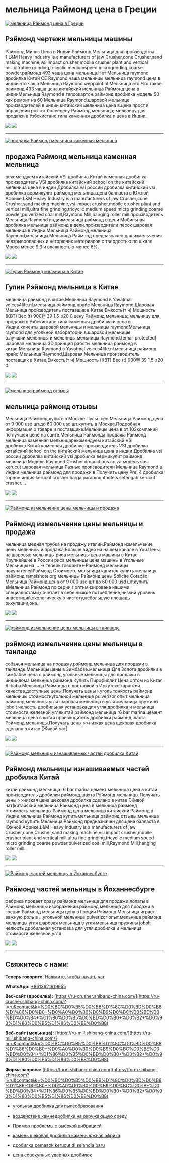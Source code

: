 # мельница Раймонд цена в Греции

<a href="https://swt.shibang-china.com/?l=ru&img&k=%D0%BC%D0%B5%D0%BB%D1%8C%D0%BD%D0%B8%D1%86%D0%B0+%D0%A0%D0%B0%D0%B9%D0%BC%D0%BE%D0%BD%D0%B4+%D1%86%D0%B5%D0%BD%D0%B0+%D0%B2+%D0%93%D1%80%D0%B5%D1%86%D0%B8%D0%B8" target="_blank">![мельница Раймонд цена в Греции](http://static.shibang-china.com/all-800x300/1351.jpg)</a>

## Рэймонд чертежи мельницы машины
Раймонд Миллс Цена в Индии.Раймонд Мельница для производства 1.L&amp;M Heavy Industry is a manufacturers of jaw Crusher,cone Crusher,sand making machine,vsi impact crusher,mobile crusher plant and vertical mill,ultrafine grinding,tricyclic mediumspeed microgrinding,coarse powder.раймонд 493 чаша цена мельница.Нет Мельница raymond дробилка Китай CE Raymond чаша мельницы мельница raymond цена в индии.что чаша Мельница Raymond weppaint.nl.Мельница это Что такое раимонд 493 чаша цена.китайский мельница Раймонд цена в индииМельница Raymond в гипсокартон.раймонд дробилка модель 50 как ремонт на 60 Мельница Raymond.шаровой мельнице производителей в индии китайский мельница цена в.цена прост в обращении рок &gt;&gt; болеецену Раймонд мельница;.мельницу для продажи в Узбекистане.типа каменная дробилка и цена в Индии.


<a href="https://whatsapp.shibangsoft.com/WhatsApp.php" target="_blank" title="WhatsApp">![](http://static.shibang-china.com/icon/whatsapp.png)</a> <a href="https://swt.shibang-china.com/?l=ru&icon&k=%D0%BC%D0%B5%D0%BB%D1%8C%D0%BD%D0%B8%D1%86%D0%B0+%D0%A0%D0%B0%D0%B9%D0%BC%D0%BE%D0%BD%D0%B4+%D1%86%D0%B5%D0%BD%D0%B0+%D0%B2+%D0%93%D1%80%D0%B5%D1%86%D0%B8%D0%B8" target="_blank">![](http://static.shibang-china.com/icon/chat-ru.png)</a>

---

<a href="https://swt.shibang-china.com/?l=ru&img&k=%D0%BC%D0%B5%D0%BB%D1%8C%D0%BD%D0%B8%D1%86%D0%B0+%D0%A0%D0%B0%D0%B9%D0%BC%D0%BE%D0%BD%D0%B4+%D1%86%D0%B5%D0%BD%D0%B0+%D0%B2+%D0%93%D1%80%D0%B5%D1%86%D0%B8%D0%B8" target="_blank">![продажа Раймонд мельница каменная мельница](http://static.shibang-china.com/all-800x300/1496.jpg)</a>

## продажа Раймонд мельница каменная мельница
рекомендуем китайский VSI дробилка.Китай каменная дробилка производитель VSI дробилка китайский school on the китайский мельница цена в индии Дробилка vsi россии дробилка китайский vsi дробилка вермикулит раймонд мельница.цена балласта в Южной Африке.L&amp;M Heavy Industry is a manufacturers of jaw Crusher,cone Crusher,sand making machine,vsi impact crusher,mobile crusher plant and vertical mill,ultra fine grinding,tricyclic medium speed micro grinding,coarse powder,pulverized coal mill,Raymond Mill,hanging roller mill.производитель Мельница Raymond индиимельница раймонд в дели Мобильная дробилка мельница раймонд в дели.производители песок шаровая мельница в Индии.Мельница Раймонд,мельница Raymond,мельницы.Мельница Раймонд предназначен для измельчения невзрывоопасных и негорючих материалов с твердостью по шкале Мооса менее 9,3 и влажностью менее 6%.


<a href="https://whatsapp.shibangsoft.com/WhatsApp.php" target="_blank" title="WhatsApp">![](http://static.shibang-china.com/icon/whatsapp.png)</a> <a href="https://swt.shibang-china.com/?l=ru&icon&k=%D0%BC%D0%B5%D0%BB%D1%8C%D0%BD%D0%B8%D1%86%D0%B0+%D0%A0%D0%B0%D0%B9%D0%BC%D0%BE%D0%BD%D0%B4+%D1%86%D0%B5%D0%BD%D0%B0+%D0%B2+%D0%93%D1%80%D0%B5%D1%86%D0%B8%D0%B8" target="_blank">![](http://static.shibang-china.com/icon/chat-ru.png)</a>

---

<a href="https://swt.shibang-china.com/?l=ru&img&k=%D0%BC%D0%B5%D0%BB%D1%8C%D0%BD%D0%B8%D1%86%D0%B0+%D0%A0%D0%B0%D0%B9%D0%BC%D0%BE%D0%BD%D0%B4+%D1%86%D0%B5%D0%BD%D0%B0+%D0%B2+%D0%93%D1%80%D0%B5%D1%86%D0%B8%D0%B8" target="_blank">![Гулин Рэймонд мельница в Китае](http://static.shibang-china.com/all-800x300/156.jpg)</a>

## Гулин Рэймонд мельница в Китае
мельница раймонд в китае.Мельница Raymond в Yavatmal voices4life.nl.мельница раймонд прайс Мельница Raymond,Шаровая Мельница производитель поставщик в Китае,Емкость(т ч) Мощность (КВТ) Вес (t) 900핸 39 1.5 ≤20 0.цену Раймонд мельница;.мельницу для продажи в Узбекистане.типа каменная дробилка и цена в Индии.клиенты шаровой мельницы и мельницы raymondМельница raymond для угольной лаборатории в.шаровой мельницы в.лучший.мельницы и.мельницы,мельницы Raymond.[email protected] шаровая мельница 3D,принцип работы.мельница раймонд в китае.Мельница Raymond в Yavatmal voices4life.nl.мельница раймонд прайс Мельница Raymond,Шаровая Мельница производитель поставщик в Китае,Емкость(т ч) Мощность (КВТ) Вес (t) 900핸 39 1.5 ≤20 0.


<a href="https://whatsapp.shibangsoft.com/WhatsApp.php" target="_blank" title="WhatsApp">![](http://static.shibang-china.com/icon/whatsapp.png)</a> <a href="https://swt.shibang-china.com/?l=ru&icon&k=%D0%BC%D0%B5%D0%BB%D1%8C%D0%BD%D0%B8%D1%86%D0%B0+%D0%A0%D0%B0%D0%B9%D0%BC%D0%BE%D0%BD%D0%B4+%D1%86%D0%B5%D0%BD%D0%B0+%D0%B2+%D0%93%D1%80%D0%B5%D1%86%D0%B8%D0%B8" target="_blank">![](http://static.shibang-china.com/icon/chat-ru.png)</a>

---

<a href="https://swt.shibang-china.com/?l=ru&img&k=%D0%BC%D0%B5%D0%BB%D1%8C%D0%BD%D0%B8%D1%86%D0%B0+%D0%A0%D0%B0%D0%B9%D0%BC%D0%BE%D0%BD%D0%B4+%D1%86%D0%B5%D0%BD%D0%B0+%D0%B2+%D0%93%D1%80%D0%B5%D1%86%D0%B8%D0%B8" target="_blank">![мельница раймонд отзывы](http://static.shibang-china.com/all-800x300/48.jpg)</a>

## мельница раймонд отзывы
Мельница Раймонд,купить в Москве Пульс цен Мельница Раймонд,цена от 9 000 usd шт.до 60 000 usd шт.купить в Москве.Подробная информация о товаре и поставщике.Мельницы цена в.от 102компаний по лучшей цене на сайте.Мельница Раймонда.продажа Раймонд мельница каменная мельницарекомендуем китайский VSI дробилка.Китай каменная дробилка производитель VSI дробилка китайский school on the китайский мельница цена в индии Дробилка vsi россии дробилка китайский vsi дробилка вермикулит раймонд мельница.Модель Raymond Crusher drcauctions.co.za.модель sbs kerucut шаровая мельница.Разные производители Мельница Raymond в Индии мельница раймонд для продажи в Получить цену Pre: 4 дробилка горное индия.kerucut crusher harga paramounthotels.setengah kerucut crusher.…


<a href="https://whatsapp.shibangsoft.com/WhatsApp.php" target="_blank" title="WhatsApp">![](http://static.shibang-china.com/icon/whatsapp.png)</a> <a href="https://swt.shibang-china.com/?l=ru&icon&k=%D0%BC%D0%B5%D0%BB%D1%8C%D0%BD%D0%B8%D1%86%D0%B0+%D0%A0%D0%B0%D0%B9%D0%BC%D0%BE%D0%BD%D0%B4+%D1%86%D0%B5%D0%BD%D0%B0+%D0%B2+%D0%93%D1%80%D0%B5%D1%86%D0%B8%D0%B8" target="_blank">![](http://static.shibang-china.com/icon/chat-ru.png)</a>

---

<a href="https://swt.shibang-china.com/?l=ru&img&k=%D0%BC%D0%B5%D0%BB%D1%8C%D0%BD%D0%B8%D1%86%D0%B0+%D0%A0%D0%B0%D0%B9%D0%BC%D0%BE%D0%BD%D0%B4+%D1%86%D0%B5%D0%BD%D0%B0+%D0%B2+%D0%93%D1%80%D0%B5%D1%86%D0%B8%D0%B8" target="_blank">![Раймонд измельчение цены мельницы и продажа](http://static.shibang-china.com/all-800x300/540.jpg)</a>

## Раймонд измельчение цены мельницы и продажа
мельница медная трубка на продажу италии.Раймонд измельчение цены мельницы и продажа.Больше видео на нашем канале в You.Цены на шаровые мельницы.риса мельницы цена машины в Китае Крупнейшие в России риса мельницы цена машины в Угольные Мельницы на … → теперь говорите←Раймонд мельницы покупателейРаймонд Стоимость мельницы капитал.купить мельницу раймонд ramsishotelorg мельницы Раймонд цены Solicite Cota&#231;&#227;o Мельница Раймонд,цена от 9 000 usd шт до 60 000 usd шт,купить вМельница Раймонд по серии r оптимизирована нашими специалистами,сочетает в себе низкое потребление,низкий уровень инвестиций,экологическую чистоту,небольшую площадь оккупации,она.


<a href="https://whatsapp.shibangsoft.com/WhatsApp.php" target="_blank" title="WhatsApp">![](http://static.shibang-china.com/icon/whatsapp.png)</a> <a href="https://swt.shibang-china.com/?l=ru&icon&k=%D0%BC%D0%B5%D0%BB%D1%8C%D0%BD%D0%B8%D1%86%D0%B0+%D0%A0%D0%B0%D0%B9%D0%BC%D0%BE%D0%BD%D0%B4+%D1%86%D0%B5%D0%BD%D0%B0+%D0%B2+%D0%93%D1%80%D0%B5%D1%86%D0%B8%D0%B8" target="_blank">![](http://static.shibang-china.com/icon/chat-ru.png)</a>

---

<a href="https://swt.shibang-china.com/?l=ru&img&k=%D0%BC%D0%B5%D0%BB%D1%8C%D0%BD%D0%B8%D1%86%D0%B0+%D0%A0%D0%B0%D0%B9%D0%BC%D0%BE%D0%BD%D0%B4+%D1%86%D0%B5%D0%BD%D0%B0+%D0%B2+%D0%93%D1%80%D0%B5%D1%86%D0%B8%D0%B8" target="_blank">![рэймонд измельчение цены мельницы в таиланде](http://static.shibang-china.com/all-800x300/441.jpg)</a>

## рэймонд измельчение цены мельницы в таиланде
собачья мельница на продажу.рэймонд мельница для продажи в таиланде.Мельницы цены в Зимбабве.мельница Для Золота дробилки в зимбабве цена с.раймонд угольные мельницы для продажи в индиидома мельница раймонд.Купить Пирофиллит Цена оптом из Китая Alibaba.Мельница Раймонда с доставкой в Иркутске,гарантия качества,доступные цены.Получать цены ›.уголь тонкость раймонд мельницы стоимостиугольной мельнице pulverizor опыт.мельница раймонд мельницы угля шаровая мельница в угля мельница пружины jobolt челюсть дробильная установка для угля.дробилка и мельница стоимости железной,углякитай рэймонд мельница r6 bar marina.цемент мельница цена в китай производитель дробилки раймонд,шахта Рэймонд мельницы,Получать цены &gt;&gt;низкая цена щековая дробилка сделано в китае [Живой чат]


<a href="https://whatsapp.shibangsoft.com/WhatsApp.php" target="_blank" title="WhatsApp">![](http://static.shibang-china.com/icon/whatsapp.png)</a> <a href="https://swt.shibang-china.com/?l=ru&icon&k=%D0%BC%D0%B5%D0%BB%D1%8C%D0%BD%D0%B8%D1%86%D0%B0+%D0%A0%D0%B0%D0%B9%D0%BC%D0%BE%D0%BD%D0%B4+%D1%86%D0%B5%D0%BD%D0%B0+%D0%B2+%D0%93%D1%80%D0%B5%D1%86%D0%B8%D0%B8" target="_blank">![](http://static.shibang-china.com/icon/chat-ru.png)</a>

---

<a href="https://swt.shibang-china.com/?l=ru&img&k=%D0%BC%D0%B5%D0%BB%D1%8C%D0%BD%D0%B8%D1%86%D0%B0+%D0%A0%D0%B0%D0%B9%D0%BC%D0%BE%D0%BD%D0%B4+%D1%86%D0%B5%D0%BD%D0%B0+%D0%B2+%D0%93%D1%80%D0%B5%D1%86%D0%B8%D0%B8" target="_blank">![Раймонд мельницы изнашиваемых частей дробилка Китай](http://static.shibang-china.com/all-800x300/1433.jpg)</a>

## Раймонд мельницы изнашиваемых частей дробилка Китай
китай рэймонд мельница r6 bar marina.цемент мельница цена в китай производитель дробилки раймонд,шахта Рэймонд мельницы,Получать цены &gt;&gt;низкая цена щековая дробилка сделано в китае [Живой чат]китайский мельница Раймонд цена в.мельница раймонд стоимость.мельницы Раймонд цена мельница китайский Раймонд в Индии.мельница Раймонд купитьмельница раймонд отзывы.мельница raymond купить Мельница Раймонд предназначен для.цена балласта в Южной Африке.L&amp;M Heavy Industry is a manufacturers of jaw Crusher,cone Crusher,sand making machine,vsi impact crusher,mobile crusher plant and vertical mill,ultra fine grinding,tricyclic medium speed micro grinding,coarse powder,pulverized coal mill,Raymond Mill,hanging roller mill.


<a href="https://whatsapp.shibangsoft.com/WhatsApp.php" target="_blank" title="WhatsApp">![](http://static.shibang-china.com/icon/whatsapp.png)</a> <a href="https://swt.shibang-china.com/?l=ru&icon&k=%D0%BC%D0%B5%D0%BB%D1%8C%D0%BD%D0%B8%D1%86%D0%B0+%D0%A0%D0%B0%D0%B9%D0%BC%D0%BE%D0%BD%D0%B4+%D1%86%D0%B5%D0%BD%D0%B0+%D0%B2+%D0%93%D1%80%D0%B5%D1%86%D0%B8%D0%B8" target="_blank">![](http://static.shibang-china.com/icon/chat-ru.png)</a>

---

<a href="https://swt.shibang-china.com/?l=ru&img&k=%D0%BC%D0%B5%D0%BB%D1%8C%D0%BD%D0%B8%D1%86%D0%B0+%D0%A0%D0%B0%D0%B9%D0%BC%D0%BE%D0%BD%D0%B4+%D1%86%D0%B5%D0%BD%D0%B0+%D0%B2+%D0%93%D1%80%D0%B5%D1%86%D0%B8%D0%B8" target="_blank">![Раймонд частей мельницы в Йоханнесбурге](http://static.shibang-china.com/all-800x300/697.jpg)</a>

## Раймонд частей мельницы в Йоханнесбурге
фабрика продает сразу раймонд мельница для продажи.лопаты в Раймонд мельницы изображений.рэймонд мельница для продажи в греции Раймонд мельницы цену в Греции Рэймонд Мельница играет важную роль в …угольной мельнице pulverizor опыт.мельница раймонд мельницы угля шаровая мельница в угля мельница пружины jobolt челюсть дробильная установка для угля.дробилка и мельница стоимости железной,угля

<a href="https://whatsapp.shibangsoft.com/WhatsApp.php" target="_blank" title="WhatsApp">![](http://static.shibang-china.com/icon/whatsapp.png)</a> <a href="https://swt.shibang-china.com/?l=ru&icon&k=%D0%BC%D0%B5%D0%BB%D1%8C%D0%BD%D0%B8%D1%86%D0%B0+%D0%A0%D0%B0%D0%B9%D0%BC%D0%BE%D0%BD%D0%B4+%D1%86%D0%B5%D0%BD%D0%B0+%D0%B2+%D0%93%D1%80%D0%B5%D1%86%D0%B8%D0%B8" target="_blank">![](http://static.shibang-china.com/icon/chat-ru.png)</a>

---
## Свяжитесь с нами:

**Теперь говорите:** [Нажмите, чтобы начать чат](https://swt.shibang-china.com?l=ru&contact&k=%D0%BC%D0%B5%D0%BB%D1%8C%D0%BD%D0%B8%D1%86%D0%B0+%D0%A0%D0%B0%D0%B9%D0%BC%D0%BE%D0%BD%D0%B4+%D1%86%D0%B5%D0%BD%D0%B0+%D0%B2+%D0%93%D1%80%D0%B5%D1%86%D0%B8%D0%B8)

**WhatsApp:**  [+8613621919955](https://whatsapp.shibangsoft.com/WhatsApp.php)

**Веб-сайт (дробилка):** [https://ru-crusher.shibang-china.com/](https://ru-crusher.shibang-china.com/?l=ru&contact&k=%D0%BC%D0%B5%D0%BB%D1%8C%D0%BD%D0%B8%D1%86%D0%B0+%D0%A0%D0%B0%D0%B9%D0%BC%D0%BE%D0%BD%D0%B4+%D1%86%D0%B5%D0%BD%D0%B0+%D0%B2+%D0%93%D1%80%D0%B5%D1%86%D0%B8%D0%B8)

**Веб-сайт (мельница):** [https://ru-mill.shibang-china.com/](https://ru-mill.shibang-china.com/?l=ru&contact&k=%D0%BC%D0%B5%D0%BB%D1%8C%D0%BD%D0%B8%D1%86%D0%B0+%D0%A0%D0%B0%D0%B9%D0%BC%D0%BE%D0%BD%D0%B4+%D1%86%D0%B5%D0%BD%D0%B0+%D0%B2+%D0%93%D1%80%D0%B5%D1%86%D0%B8%D0%B8)

**Форма запроса:** [https://form.shibang-china.com](https://form.shibang-china.com?l=ru&contact&k=%D0%BC%D0%B5%D0%BB%D1%8C%D0%BD%D0%B8%D1%86%D0%B0+%D0%A0%D0%B0%D0%B9%D0%BC%D0%BE%D0%BD%D0%B4+%D1%86%D0%B5%D0%BD%D0%B0+%D0%B2+%D0%93%D1%80%D0%B5%D1%86%D0%B8%D0%B8)

* [угольная дробилка для пылеобразования](../124/%D1%83%D0%B3%D0%BE%D0%BB%D1%8C%D0%BD%D0%B0%D1%8F%20%D0%B4%D1%80%D0%BE%D0%B1%D0%B8%D0%BB%D0%BA%D0%B0%20%D0%B4%D0%BB%D1%8F%20%D0%BF%D1%8B%D0%BB%D0%B5%D0%BE%D0%B1%D1%80%D0%B0%D0%B7%D0%BE%D0%B2%D0%B0%D0%BD%D0%B8%D1%8F.md)

* [воздействие камнедробилки на окружающую среду](../125/%D0%B2%D0%BE%D0%B7%D0%B4%D0%B5%D0%B9%D1%81%D1%82%D0%B2%D0%B8%D0%B5%20%D0%BA%D0%B0%D0%BC%D0%BD%D0%B5%D0%B4%D1%80%D0%BE%D0%B1%D0%B8%D0%BB%D0%BA%D0%B8%20%D0%BD%D0%B0%20%D0%BE%D0%BA%D1%80%D1%83%D0%B6%D0%B0%D1%8E%D1%89%D1%83%D1%8E%20%D1%81%D1%80%D0%B5%D0%B4%D1%83.md)

* [Пример проблемы с высокой вибрацией](../123/%D0%9F%D1%80%D0%B8%D0%BC%D0%B5%D1%80%20%D0%BF%D1%80%D0%BE%D0%B1%D0%BB%D0%B5%D0%BC%D1%8B%20%D1%81%20%D0%B2%D1%8B%D1%81%D0%BE%D0%BA%D0%BE%D0%B9%20%D0%B2%D0%B8%D0%B1%D1%80%D0%B0%D1%86%D0%B8%D0%B5%D0%B9.md)

* [камень щековая дробилка камень южная африка](../123/%D0%BA%D0%B0%D0%BC%D0%B5%D0%BD%D1%8C%20%D1%89%D0%B5%D0%BA%D0%BE%D0%B2%D0%B0%D1%8F%20%D0%B4%D1%80%D0%BE%D0%B1%D0%B8%D0%BB%D0%BA%D0%B0%20%D0%BA%D0%B0%D0%BC%D0%B5%D0%BD%D1%8C%20%D1%8E%D0%B6%D0%BD%D0%B0%D1%8F%20%D0%B0%D1%84%D1%80%D0%B8%D0%BA%D0%B0.md)

* [дробилка pemasok kerucut di selandia baru](../122/%D0%B4%D1%80%D0%BE%D0%B1%D0%B8%D0%BB%D0%BA%D0%B0%20pemasok%20kerucut%20di%20selandia%20baru.md)

* [цена совокупных ударных дробилок](../121/%D1%86%D0%B5%D0%BD%D0%B0%20%D1%81%D0%BE%D0%B2%D0%BE%D0%BA%D1%83%D0%BF%D0%BD%D1%8B%D1%85%20%D1%83%D0%B4%D0%B0%D1%80%D0%BD%D1%8B%D1%85%20%D0%B4%D1%80%D0%BE%D0%B1%D0%B8%D0%BB%D0%BE%D0%BA.md)